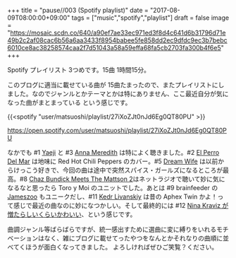 +++
title = "pause//003 (Spotify playlist)"
date = "2017-08-09T08:00:00+09:00"
tags = ["music","spotify","playlist"]
draft = false
image = "https://mosaic.scdn.co/640/a90ef7ae33ec971ed3f8d4c641d6b31796d71e49b2c2af08cac6b56a6aa3433f8954babee5fe858dd2ec9dfdc9ec3b7bebc6010ce8ac38258574caa2f7d51043a58a59effa68fa5cb2703fa300b4f6e5"
+++

Spotify プレイリスト 3つめです。15曲 1時間15分。

このブログに適当に載せている曲が 15曲たまったので、またプレイリストにしました。なのでジャンルとかテーマとかは特にありません、ここ最近自分が気になった曲がまとまっている という感じです。

{{<spotify "user/matsuoshi/playlist/27iXoZJt0nJd6Eg0QT80PU" >}}

https://open.spotify.com/user/matsuoshi/playlist/27iXoZJt0nJd6Eg0QT80PU

なかでも #1 [Yaeji](/post/201707/yaeji-noonside/) と #3 [Anna Meredith](/post/201707/anna-meredith-varmints/) は特によく聴きました。#2 [El Perro Del Mar](/post/201707/el-perro-del-mar-breaking-the-girl/) は地味に Red Hot Chili Peppers のカバー。#5 [Dream Wife](/post/201706/dream-wife-fuu/) は以前からけっこう好きで、今回の曲は途中で突然スパイス・ガールズになるところが最高。#8 [Chaz Bundick Meets The Mattson 2](/post/201707/chaz-bundick-the-mattson-2/)はネットラジオで聴いて妙に気になるなと思ったら Toro y Moi のユニットでした。あとは #9 brainfeeder の [Jameszoo](/post/201706/jameszoo-fool/) もユニークだし、#11 [Kedr Livanskiy](/post/201707/kedr-livanskiy-january-sun/) は昔の Aphex Twin かよ！って感じで最近の曲なのに妙になつかしい。そして最終的には #12 [Nina Kraviz が憎たらしいくらいかわいい](/post/201707/nina-kraviz-you-are-wrong/)、という感じです。

曲調ジャンル等ばらばらですが、統一感出すために選曲に変に縛りをいれるモチベーションはなく、雑にブログに載せてったやつをなんとかそれなりの曲順に並べてくほうが面白くなってきました。
よろしければぜひご笑覧？ください。
